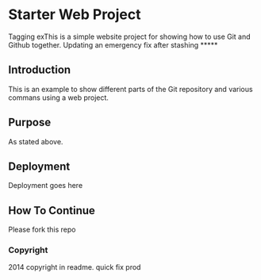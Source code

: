 # Starter Web Project

Tagging exThis is a simple website project for showing how to use Git and Github together.
Updating an emergency fix after stashing *****

## Introduction

This is an example to show different parts of the Git repository and various commans using a web project.

## Purpose

As stated above.

## Deployment

Deployment goes here

## How To Continue
Please fork this repo

### Copyright
2014 copyright in readme. quick fix prod